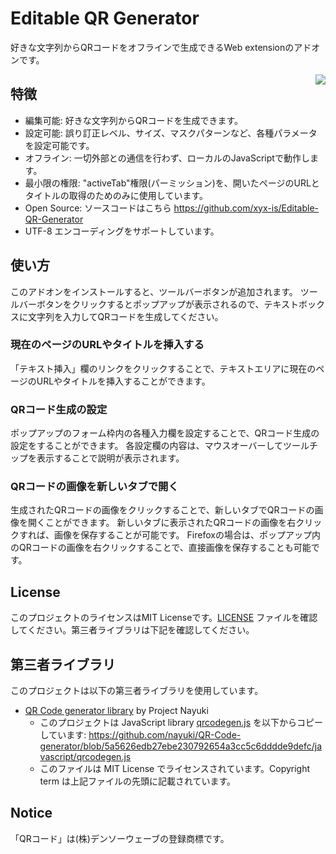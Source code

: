 # Editable QR Generator
好きな文字列からQRコードをオフラインで生成できるWeb extensionのアドオンです。

[<img border="0" align="right" src="https://addons.cdn.mozilla.net/static/img/addons-buttons/AMO-button_2.png">](https://addons.mozilla.org/firefox/addon/editable-qr-generator/)

## 特徴
- 編集可能: 好きな文字列からQRコードを生成できます。
- 設定可能: 誤り訂正レベル、サイズ、マスクパターンなど、各種パラメータを設定可能です。
- オフライン: 一切外部との通信を行わず、ローカルのJavaScriptで動作します。
- 最小限の権限: "activeTab"権限(パーミッション)を、開いたページのURLとタイトルの取得のためのみに使用しています。
- Open Source: ソースコードはこちら https://github.com/xyx-is/Editable-QR-Generator
- UTF-8 エンコーディングをサポートしています。

## 使い方
このアドオンをインストールすると、ツールバーボタンが追加されます。
ツールバーボタンをクリックするとポップアップが表示されるので、テキストボックスに文字列を入力してQRコードを生成してください。

### 現在のページのURLやタイトルを挿入する
「テキスト挿入」欄のリンクをクリックすることで、テキストエリアに現在のページのURLやタイトルを挿入することができます。

### QRコード生成の設定
ポップアップのフォーム枠内の各種入力欄を設定することで、QRコード生成の設定をすることができます。
各設定欄の内容は、マウスオーバーしてツールチップを表示することで説明が表示されます。

### QRコードの画像を新しいタブで開く
生成されたQRコードの画像をクリックすることで、新しいタブでQRコードの画像を開くことができます。
新しいタブに表示されたQRコードの画像を右クリックすれば、画像を保存することが可能です。
Firefoxの場合は、ポップアップ内のQRコードの画像を右クリックすることで、直接画像を保存することも可能です。

## License
このプロジェクトのライセンスはMIT Licenseです。[LICENSE](LICENSE) ファイルを確認してください。第三者ライブラリは下記を確認してください。

## 第三者ライブラリ
このプロジェクトは以下の第三者ライブラリを使用しています。

- [QR Code generator library](https://www.nayuki.io/page/qr-code-generator-library) by Project Nayuki
	- このプロジェクトは JavaScript library [qrcodegen.js](qrcodegen.js) を以下からコピーしています: https://github.com/nayuki/QR-Code-generator/blob/5a5626edb27ebe230792654a3cc5c6dddde9defc/javascript/qrcodegen.js
	- このファイルは MIT License でライセンスされています。Copyright term は上記ファイルの先頭に記載されています。

## Notice
「QRコード」は(株)デンソーウェーブの登録商標です。

